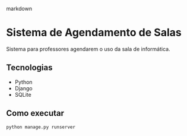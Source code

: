 markdown
# Sistema de Agendamento de Salas

Sistema para professores agendarem o uso da sala de informática.

## Tecnologias
- Python
- Django
- SQLite

## Como executar
```bash
python manage.py runserver
